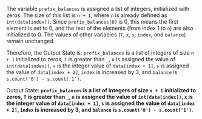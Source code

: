 The variable `prefix_balances` is assigned a list of integers, initialized with zeros. The size of this list is `n + 1`, where `n` is already defined as `int(data[index])`. Since `prefix_balances[0]` is 0, this means the first element is set to 0, and the rest of the elements (from index 1 to `n`) are also initialized to 0. The values of other variables (`T`, `x`, `s`, `index`, and `balance`) remain unchanged. 

Therefore, the Output State is: `prefix_balances` is a list of integers of size `n + 1` initialized to zeros, `T` is greater than `_`, `n` is assigned the value of `int(data[index])`, `x` is the integer value of `data[index + 1]`, `s` is assigned the value of `data[index + 2]`, `index` is increased by 3, and `balance` is `s.count('0') - s.count('1')`.

Output State: **`prefix_balances` is a list of integers of size `n + 1` initialized to zeros, `T` is greater than `_`, `n` is assigned the value of `int(data[index])`, `x` is the integer value of `data[index + 1]`, `s` is assigned the value of `data[index + 2]`, `index` is increased by 3, and `balance` is `s.count('0') - s.count('1')`**.